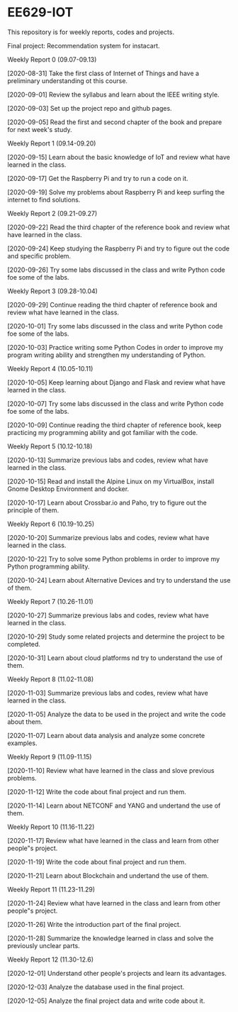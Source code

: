 # EE629-IOT
This repository is for  weekly reports, codes and projects.

Final project: Recommendation system for instacart.

Weekly Report 0 (09.07-09.13)

[2020-08-31] Take the first class of Internet of Things and have a preliminary understanding ot this course.

[2020-09-01] Review the syllabus and learn about the IEEE writing style.

[2020-09-03] Set up the project repo and github pages.

[2020-09-05] Read the first and second chapter of the book and prepare for next week's study.

Weekly Report 1 (09.14-09.20)

[2020-09-15] Learn about the basic knowledge of IoT and review what have learned in the class.

[2020-09-17] Get the Raspberry Pi and try to run a code on it.

[2020-09-19] Solve my problems about Raspberry Pi and keep surfing the internet to find solutions.

Weekly Report 2 (09.21-09.27)

[2020-09-22] Read the third chapter of the reference book and review what have learned in the class.

[2020-09-24] Keep studying the Raspberry Pi and try to figure out the code and specific problem.

[2020-09-26] Try some labs discussed in the class and write Python code foe some of the labs.

Weekly Report 3 (09.28-10.04)

[2020-09-29] Continue reading the third chapter of reference book and review what have learned in the class.

[2020-10-01] Try some labs discussed in the class and write Python code foe some of the labs.

[2020-10-03] Practice writing some Python Codes in order to improve my program writing ability and strengthen my understanding of Python.

Weekly Report 4 (10.05-10.11)

[2020-10-05] Keep learning about Django and Flask and review what have learned in the class.

[2020-10-07] Try some labs discussed in the class and write Python code foe some of the labs.

[2020-10-09] Continue reading the third chapter of reference book, keep practicing my programming ability and got familiar with the code.

Weekly Report 5 (10.12-10.18)

[2020-10-13] Summarize previous labs and codes, review what have learned in the class.

[2020-10-15] Read and install the Alpine Linux on my VirtualBox, install Gnome Desktop Environment and docker.

[2020-10-17] Learn about Crossbar.io and Paho, try to figure out the principle of them.

Weekly Report 6 (10.19-10.25)

[2020-10-20] Summarize previous labs and codes, review what have learned in the class.

[2020-10-22] Try to solve some Python problems in order to improve my Python programming ability.

[2020-10-24] Learn about Alternative Devices and try to understand the use of them.

Weekly Report 7 (10.26-11.01)

[2020-10-27] Summarize previous labs and codes, review what have learned in the class.

[2020-10-29] Study some related projects and determine the project to be completed.

[2020-10-31] Learn about cloud platforms nd try to understand the use of them.

Weekly Report 8 (11.02-11.08)

[2020-11-03] Summarize previous labs and codes, review what have learned in the class.

[2020-11-05] Analyze the data to be used in the project and write the code about them.

[2020-11-07] Learn about data analysis and analyze some concrete examples.

Weekly Report 9 (11.09-11.15)

[2020-11-10] Review what have learned in the class and slove previous problems.

[2020-11-12] Write the code about final project and run them.

[2020-11-14] Learn about NETCONF and YANG and undertand the use of them.

Weekly Report 10 (11.16-11.22)

[2020-11-17] Review what have learned in the class and learn from other people"s project.

[2020-11-19] Write the code about final project and run them.

[2020-11-21] Learn about Blockchain and undertand the use of them.

Weekly Report 11 (11.23-11.29)

[2020-11-24] Review what have learned in the class and learn from other people"s project.

[2020-11-26] Write the introduction part of the final project.

[2020-11-28] Summarize the knowledge learned in class and solve the previously unclear parts.

Weekly Report 12 (11.30-12.6)

[2020-12-01] Understand other people's projects and learn its advantages.

[2020-12-03] Analyze the database used in the final project.

[2020-12-05] Analyze the final project data and write code about it.



